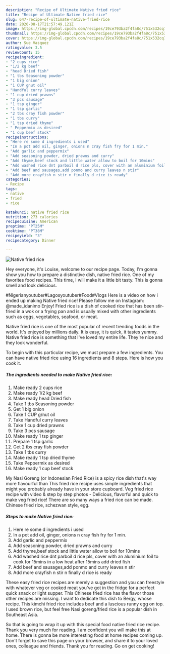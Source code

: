 ```yaml
---
description: "Recipe of Ultimate Native fried rice"
title: "Recipe of Ultimate Native fried rice"
slug: 647-recipe-of-ultimate-native-fried-rice
date: 2020-08-17T21:57:49.121Z
image: https://img-global.cpcdn.com/recipes/19ce793ba2f4fa8c/751x532cq70/native-fried-rice-recipe-main-photo.jpg
thumbnail: https://img-global.cpcdn.com/recipes/19ce793ba2f4fa8c/751x532cq70/native-fried-rice-recipe-main-photo.jpg
cover: https://img-global.cpcdn.com/recipes/19ce793ba2f4fa8c/751x532cq70/native-fried-rice-recipe-main-photo.jpg
author: Sue Vasquez
ratingvalue: 3.5
reviewcount: 15
recipeingredient:
- "2 cups rice"
- "1/2 kg beef"
- "head Dried fish"
- "1 tbs Seasoning powder"
- "1 big onion"
- "1 CUP gnut oil"
- "Handful curry leaves"
- "1 cup dried prawns"
- "3 pcs sausage"
- "1 tsp ginger"
- "1 tsp garlic"
- "2 tbs cray fish powder"
- "1 tbs curry"
- "1 tsp dried thyme"
- " Peppermix as desired"
- "1 cup beef stock"
recipeinstructions:
- "Here re some d ingredients i used"
- "In a pot add oil, ginger, onions n cray fish fry for 1 min."
- "Add garlic and peppermix"
- "Add seasoning powder, dried prawns and curry"
- "Add thyme,beef stock and little water allow to boil for 10mins"
- "Add washed rice dnt parboil d rice pls, cover with an aluminium foil to cook for 15mins in a low heat after 15mins add dried fish"
- "Add beef and sausages,add ponmo and curry leaves n stir"
- "Add more crayfish n stir n finally d rice is ready"
categories:
- Recipe
tags:
- native
- fried
- rice

katakunci: native fried rice 
nutrition: 273 calories
recipecuisine: American
preptime: "PT25M"
cooktime: "PT38M"
recipeyield: "3"
recipecategory: Dinner

---
```



![Native fried rice](https://img-global.cpcdn.com/recipes/19ce793ba2f4fa8c/751x532cq70/native-fried-rice-recipe-main-photo.jpg)

Hey everyone, it's Louise, welcome to our recipe page. Today, I'm gonna show you how to prepare a distinctive dish, native fried rice. One of my favorites food recipes. This time, I will make it a little bit tasty. This is gonna smell and look delicious.

#Nigerianyoutuber#Lagosyoutuber#Food#Vlogs Here is a video on how i ended up making Native fried rice! Please follow me on Instagram: @made_idanimo Enjoy! Fried rice is a dish of cooked rice that has been stir-fried in a wok or a frying pan and is usually mixed with other ingredients such as eggs, vegetables, seafood, or meat.

Native fried rice is one of the most popular of recent trending foods in the world. It's enjoyed by millions daily. It is easy, it is quick, it tastes yummy. Native fried rice is something that I've loved my entire life. They're nice and they look wonderful.


To begin with this particular recipe, we must prepare a few ingredients. You can have native fried rice using 16 ingredients and 8 steps. Here is how you cook it.

<!--inarticleads1-->

##### The ingredients needed to make Native fried rice:

1. Make ready 2 cups rice
1. Make ready 1/2 kg beef
1. Make ready head Dried fish
1. Take 1 tbs Seasoning powder
1. Get 1 big onion
1. Take 1 CUP g/nut oil
1. Take Handful curry leaves
1. Take 1 cup dried prawns
1. Take 3 pcs sausage
1. Make ready 1 tsp ginger
1. Prepare 1 tsp garlic
1. Get 2 tbs cray fish powder
1. Take 1 tbs curry
1. Make ready 1 tsp dried thyme
1. Take  Peppermix as desired
1. Make ready 1 cup beef stock


My Nasi Goreng (or Indonesian Fried Rice) is a spicy rice dish that&#39;s way more flavourful than This fried rice recipe uses simple ingredients that might you probably already have in your store cupboard. Veg fried rice recipe with video &amp; step by step photos - Delicious, flavorful and quick to make veg fried rice! There are so many ways a fried rice can be made. Chinese fried rice, schezwan style, egg. 

<!--inarticleads2-->

##### Steps to make Native fried rice:

1. Here re some d ingredients i used
1. In a pot add oil, ginger, onions n cray fish fry for 1 min.
1. Add garlic and peppermix
1. Add seasoning powder, dried prawns and curry
1. Add thyme,beef stock and little water allow to boil for 10mins
1. Add washed rice dnt parboil d rice pls, cover with an aluminium foil to cook for 15mins in a low heat after 15mins add dried fish
1. Add beef and sausages,add ponmo and curry leaves n stir
1. Add more crayfish n stir n finally d rice is ready


These easy fried rice recipes are merely a suggestion and you can freestyle with whatever veg or cooked meat you&#39;ve got in the fridge for a perfect quick snack or light supper. This Chinese fried rice has the flavor those other recipes are missing. I want to dedicate this dish to Bergy, whose recipe. This kimchi fried rice includes beef and a luscious runny egg on top. I used brown rice, but feel free Nasi goreng/fried rice is a popular dish in Southeast Asia. 

So that is going to wrap it up with this special food native fried rice recipe. Thank you very much for reading. I am confident you will make this at home. There is gonna be more interesting food at home recipes coming up. Don't forget to save this page on your browser, and share it to your loved ones, colleague and friends. Thank you for reading. Go on get cooking!
